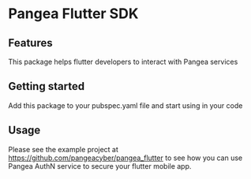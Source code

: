 # Pangea Flutter SDK

## Features

This package helps flutter developers to interact with Pangea services

## Getting started

Add this package to your pubspec.yaml file and start using in your code

## Usage

Please see the example project at https://github.com/pangeacyber/pangea_flutter to see how you can use Pangea AuthN service to secure your flutter mobile app.
